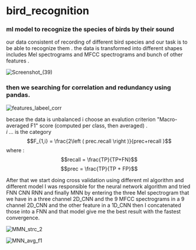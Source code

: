 # bird_recognition

### ml model to recognize the species of birds by their sound

our data consistent of recording of different bird species and our task is to be  able to recognize them .
the data is transformed into different shapes includes Mel spectrograms and MFCC spectrograms and bunch of other features .


![Screenshot_(39)](https://github.com/Zeromeam/bird_recognition/assets/102630502/f0e63a40-6bb5-4b50-a9d6-becb0c0cd766)

### then we searching for correlation and redundancy using pandas.
![features_labeel_corr](https://github.com/Zeromeam/bird_recognition/assets/102630502/4f6e9c6b-bdf8-459b-9725-099519a9b510)

becase the data is unbalanced i choose an evalution criterion "Macro-averaged F1" score (computed per class, then averaged) .\
$i$  ...  is the category  \
$$F_{1,i} = \frac{2\left ( prec.recall \right )}{prec+recall }$$
where :
$$recall = \frac{TP}{TP+FN}$$
$$prec = \frac{TP}{TP + FP}$$

After that we start doing cross validation using different ml algorithm and different model I was responsible for the neural network algorithm and tried FNN CNN RNN and finally MNN by entering the three Mel spectrogram that we have in a three channel 2D_CNN and the 9 MFCC spectrograms in  a 9 channel 2D_CNN and the other feature in a 1D_CNN then I  concatenated those into a FNN and that model give me the best result with the fastest convergence. 

![MMN_strc_2](https://github.com/Zeromeam/bird_recognition/assets/102630502/9b58d543-7e69-4dc7-b44e-b0e8fd87edad)

![MNN_avg_f1](https://github.com/Zeromeam/bird_recognition/assets/102630502/adde2334-8189-4191-bf57-d0581c81dcc9)

